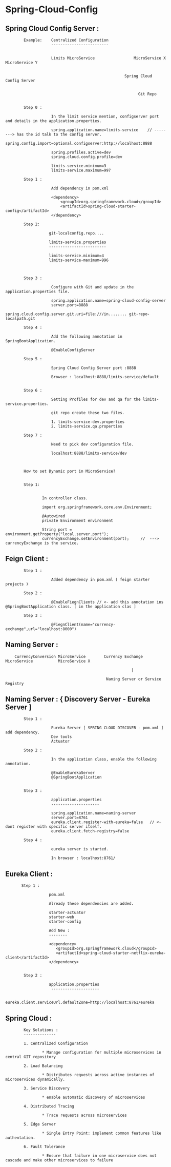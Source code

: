 # Spring-Cloud-Config



Spring Cloud Config Server :
--------------------------


			Example:    Centralized Configuration
			            -------------------------
						
			
						Limits MicroService 				MicroService X						MicroService Y
						
						
														Spring Cloud Config Server
														
															
															  Git Repo
															  

			Step 0 :

						In the limit service mention, configserver port and details in the application.properties.
						
						spring.application.name=limits-service    // --------> has the id talk to the config server.
						spring.config.import=optional.configserver:http://localhost:8888
						
						spring.profiles.active=dev
						spring.cloud.config.profile=dev
						
						limits-service.minimum=3
						limits-service.maximum=997
						
			Step 1 :

						Add dependency in pom.xml
						
						<dependency>
							<groupId>org.springframework.cloud</groupId>
							<artifactId>spring-cloud-starter-config</artifactId>
						</dependency>
						
			Step 2:

					   git-localconfig.repo....
					   
					   limits-service.properties
					   -------------------------
					   
					   limits-service.minimum=4
					   limits-service-maximum=996
					   

						
			Step 3 :

						Configure with Git and update in the application.properties file.
						
						spring.application.name=spring-cloud-config-server
						server.port=8888
						spring.cloud.config.server.git.uri=file:///in........ git-repo-localpath.git
						
			Step 4 :

						Add the following annotation in SpringBootApplication.
						
						@EnableConfigServer 
						
			Step 5 :

						Spring Cloud Config Server port :8888
						
						Browser : localhost:8888/limits-service/default
						

			Step 6 :

						Setting Profiles for dev and qa for the limits-service.properties.
						
						git repo create these two files.
						
						1. limits-service-dev.properties
						2. limits-service.qa.properties
						
			Step 7 :

						Need to pick dev configuration file.
						
						localhost:8888/limits-service/dev



			How to set Dynamic port in MicroService?


			Step 1:

					
					In controller class.
					
					import org.springframework.core.env.Environment;
					
					@Autowired
					private Environment environment 
					
					String port = environment.getProperty("local.server.port");
					currencyExchange.setEnvironment(port);     //  ---> currencyExchange is the service.
					
			
Feign Client :
-------------


			Step 1 : 

						Added dependency in pom.xml ( feign starter projects )
					
			Step 2 :

						@EnableFiegnClients // <- add this annotation ins @SpringBootApplication class. [ in the application clas ]
					
			Step 3 :

						@FiegnClient(name="currency-exchange",url="localhost:8000")
						

Naming Server :
-------------
						
						
		CurrencyConversion MicroService        Currency Exchange MicroService			MicroService X
		
				                                           |
														   
												Naming Server or Service Registry
												
												
			

Naming Server : { Discovery Server - Eureka Server ]
----------------------------------------------------

			Step 1 :
			
			            Eureka Server [ SPRING CLOUD DISCOVER - pom.xml ] add dependency.
						Dev tools
						Actuator
			
			Step 2 :
			
						In the application class, enable the following annotation.
						
						@EnableEurekaServer 
						@SpringBootApplication
						
						
			Step 3 :
			
						application.properties
						---------------------
						
						spring.application.name=naming-server
						server.port=8761
						eureka.client.register-with-eureka=false   // <- dont register with specific server itself.
						eureka.client.fetch-registry=false
			
			Step 4 : 
			
						eureka server is started.
						
						In browser : localhost:8761/
						
Eureka Client :
--------------

		   Step 1 :
		   
		               pom.xml 
					   
					   Already these dependencies are added.
					   
					   starter-actuator
					   starter-web
					   starter-config
					   
					   Add New :
					   --------
					   
					   <dependency>
					      <groupId>org.springframework.cloud</groupId>
						  <artifactId>spring-cloud-starter-netflix-eureka-client</artifactId>
					   </dependency>
					   
					   
			Step 2 :
					
					   application.properties
						---------------------
  					 
					   eureka.client.serviceUrl.defaultZone=http://localhost:8761/eureka
					   
Spring Cloud :
------------
			Key Solutions :
			--------------
			
			1. Centralized Configuration 
			
					* Manage configuration for multiple microservices in central GIT repository
			
			2. Load Balancing 
			
					* Distributes requests across active instances of microservices dynamically.
			
			3. Service Discovery
			
					* enable automatic discovery of microservices
					
			4. Distributed Tracing
			
					* Trace requests across microservices
					
			5. Edge Server
				
					* Single Entry Point: implement common features like authentation.
			
			6. Fault Tolerance 
			
					* Ensure that failure in one microservice does not cascade and make other microservices to failure
